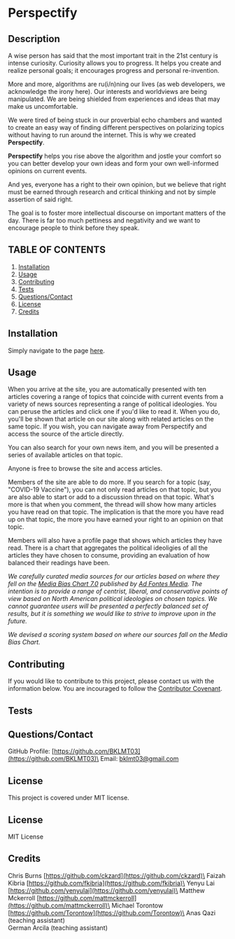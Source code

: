 # Perspectify

## Description

A wise person has said that the most important trait in the 21st century is intense curiosity. Curiosity allows you to progress. It helps you create and realize personal goals; it encourages progress and personal re-invention.

More and more, algorithms are ru(i/n)ning our lives (as web developers, we acknowledge the irony here). Our interests and worldviews are being manipulated. We are being shielded from experiences and ideas that may make us uncomfortable.

We were tired of being stuck in our proverbial echo chambers and wanted to create an easy way of finding different perspectives on polarizing topics without having to run around the internet. This is why we created **Perspectify**.

**Perspectify** helps you rise above the algorithm and jostle your comfort so you can better develop your own ideas and form your own well-informed opinions on current events. 

And yes, everyone has a right to their own opinion, but we believe that right must be earned through research and critical thinking and not by simple assertion of said right.

The goal is to foster more intellectual discourse on important matters of the day. There is far too much pettiness and negativity and we want to encourage people to think before they speak. 

## TABLE OF CONTENTS

1. [Installation](#Installation)
2. [Usage](#Usage)
3. [Contributing](#Contributing)
4. [Tests](#Tests)
5. [Questions/Contact](#Questions/Contact)
6. [License](#License)
7. [Credits](#Credits)

## Installation

Simply navigate to the page [here](https://mysterious-chamber-03370.herokuapp.com/).

## Usage

When you arrive at the site, you are automatically presented with ten articles covering a range of topics that coincide with current events from a variety of news sources representing a range of political ideologies. You can peruse the articles and click one if you'd like to read it. When you do, you'll be shown that article on our site along with related articles on the same topic. If you wish, you can navigate away from Perspectify and access the source of the article directly. 

You can also search for your own news item, and you will be presented a series of available articles on that topic.

Anyone is free to browse the site and access articles. 

Members of the site are able to do more. If you search for a topic (say, "COVID-19 Vaccine"), you can not only read articles on that topic, but you are also able to start or add to a discussion thread on that topic. What's more is that when you comment, the thread will show how many articles you have read on that topic. The implication is that the more you have read up on that topic, the more you have earned your right to an opinion on that topic. 

Members will also have a profile page that shows which articles they have read. There is a chart that aggregates the political ideoligies of all the articles they have chosen to consume, providing an evaluation of how balanced their readings have been. 


*We carefully curated media sources for our articles based on where
they fell on the [Media Bias Chart 7.0](https://www.adfontesmedia.com/static-mbc/) published by [Ad Fontes Media](https://www.adfontesmedia.com). The intention is to provide a range of centrist, liberal, and conservative points of view based on North American political ideologies on chosen topics. We cannot guarantee users will be presented a perfectly balanced set of results, but it is something we would like to strive to improve upon in the future.*
       
*We devised a scoring system based on where our sources fall on
the Media Bias Chart.*

## Contributing

If you would like to contribute to this project, please contact us with the information below. You are incouraged to follow the [Contributor Covenant](https://www.contributor-covenant.org/). 

## Tests



## Questions/Contact

GitHub Profile: [https://github.com/BKLMT03](https://github.com/BKLMT03)\
Email: [bklmt03@gmail.com](mailto:bklmt03@gmail.com)

## License

This project is covered under MIT license.

## License

MIT License

## Credits

Chris Burns [https://github.com/ckzard](https://github.com/ckzard)\
Faizah Kibria [https://github.com/fkibria](https://github.com/fkibria)\
Yenyu Lai [https://github.com/yenyulai](https://github.com/yenyulai)\
Matthew Mckerroll [https://github.com/mattmckerroll](https://github.com/mattmckerroll)\
Michael Torontow [https://github.com/Torontow](https://github.com/Torontow)\
Anas Qazi (teaching assistant)\
German Arcila (teaching assistant)


 